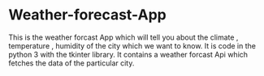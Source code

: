 # Weather-forecast-App
This is the weather forcast App which will tell you about the climate , temperature , humidity of the city which we want to know.
It is code in the python 3 with the tkinter library.
It contains a weather forcast Api which fetches the data of the particular city.
